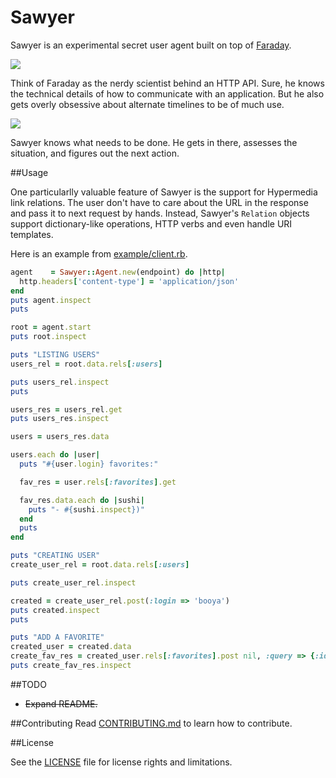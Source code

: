 # Sawyer

Sawyer is an experimental secret user agent built on top of
[Faraday][faraday].

[faraday]: https://github.com/lostisland/faraday

![](http://techno-weenie.net/sawyer/images/faraday.jpeg)

Think of Faraday as the nerdy scientist behind an HTTP API.  Sure, he
knows the technical details of how to communicate with an application.
But he also gets overly obsessive about alternate timelines to be of
much use.

![](http://techno-weenie.net/sawyer/images/sawyer.jpeg)

Sawyer knows what needs to be done.  He gets in there, assesses the
situation, and figures out the next action.

##Usage

One particularlly valuable feature of Sawyer is the support for Hypermedia link relations. The user don't have to care about the URL in the response and pass it to next request by hands. Instead, Sawyer's `Relation` objects support dictionary-like operations, HTTP verbs and even handle URI templates.

Here is an example from [example/client.rb](/example/client.rb).

```ruby
agent    = Sawyer::Agent.new(endpoint) do |http|
  http.headers['content-type'] = 'application/json'
end
puts agent.inspect
puts

root = agent.start
puts root.inspect

puts "LISTING USERS"
users_rel = root.data.rels[:users]

puts users_rel.inspect
puts

users_res = users_rel.get
puts users_res.inspect

users = users_res.data

users.each do |user|
  puts "#{user.login} favorites:"

  fav_res = user.rels[:favorites].get

  fav_res.data.each do |sushi|
    puts "- #{sushi.inspect})"
  end
  puts
end

puts "CREATING USER"
create_user_rel = root.data.rels[:users]

puts create_user_rel.inspect

created = create_user_rel.post(:login => 'booya')
puts created.inspect
puts

puts "ADD A FAVORITE"
created_user = created.data
create_fav_res = created_user.rels[:favorites].post nil, :query => {:id => 1}
puts create_fav_res.inspect

```

##TODO
* ~~Expand README.~~

##Contributing
Read [CONTRIBUTING.md](CONTRIBUTING.md) to learn how to contribute.


##License

See the [LICENSE](LICENSE.md) file for license rights and limitations.
